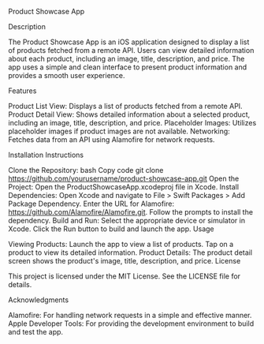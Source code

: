 Product Showcase App

Description

The Product Showcase App is an iOS application designed to display a list of products fetched from a remote API. Users can view detailed information about each product, including an image, title, description, and price. The app uses a simple and clean interface to present product information and provides a smooth user experience.

Features

Product List View: Displays a list of products fetched from a remote API.
Product Detail View: Shows detailed information about a selected product, including an image, title, description, and price.
Placeholder Images: Utilizes placeholder images if product images are not available.
Networking: Fetches data from an API using Alamofire for network requests.

Installation Instructions

Clone the Repository:
bash
Copy code
git clone https://github.com/yourusername/product-showcase-app.git
Open the Project: Open the ProductShowcaseApp.xcodeproj file in Xcode.
Install Dependencies:
Open Xcode and navigate to File > Swift Packages > Add Package Dependency.
Enter the URL for Alamofire: https://github.com/Alamofire/Alamofire.git.
Follow the prompts to install the dependency.
Build and Run:
Select the appropriate device or simulator in Xcode.
Click the Run button to build and launch the app.
Usage

Viewing Products: Launch the app to view a list of products. Tap on a product to view its detailed information.
Product Details: The product detail screen shows the product's image, title, description, and price.
License

This project is licensed under the MIT License. See the LICENSE file for details.

Acknowledgments

Alamofire: For handling network requests in a simple and effective manner.
Apple Developer Tools: For providing the development environment to build and test the app.
